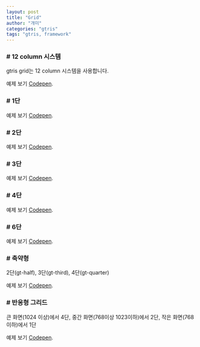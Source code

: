 ```yaml
---
layout: post
title: "Grid"
author: "개미"
categories: "gtris"
tags: "gtris, framework"
---
```


### # 12 column 시스템

gtris grid는 12 column 시스템을 사용합니다.

<script src="https://gist.github.com/gabia-frontend-dev/c20cb8ac0fcfe44687169064a0531f0a.js"></script>

예제 보기 [Codepen](https://codepen.io/dochoul/pen/KqYZYv).

### # 1단

<script src="https://gist.github.com/gabia-frontend-dev/186c9c83f37136d2e28d5abf86bc84ff.js"></script>

예제 보기 [Codepen](https://codepen.io/dochoul/pen/awyvjo).

### # 2단

<script src="https://gist.github.com/gabia-frontend-dev/fac5ae0a65e1341a8b6b038c1d4b0167.js"></script>

예제 보기 [Codepen](https://codepen.io/dochoul/pen/VWMXpo).

### # 3단

<script src="https://gist.github.com/gabia-frontend-dev/9e071c38a5469ad89e10a097742cd0b0.js"></script>

예제 보기 [Codepen](https://codepen.io/dochoul/pen/NgXEYx).

### # 4단

<script src="https://gist.github.com/gabia-frontend-dev/ebfca9ecb3cef063e6498cc13a1a6b39.js"></script>

예제 보기 [Codepen](https://codepen.io/dochoul/pen/WOZJzY).

### # 6단

<script src="https://gist.github.com/gabia-frontend-dev/b4c0c3270d16b3498bd37a19a6eb0ac9.js"></script>

예제 보기 [Codepen](https://codepen.io/dochoul/pen/zzERYK).

### # 축약형

2단(gt-half), 3단(gt-third), 4단(gt-quarter)

<script src="https://gist.github.com/gabia-frontend-dev/7d74505183ac83095cd00627aac17196.js"></script>

예제 보기 [Codepen](https://codepen.io/dochoul/pen/owegqo).

### # 반응형 그리드

큰 화면(1024 이상)에서 4단, 중간 화면(768이상 1023이하)에서 2단, 작은 화면(768이하)에서 1단

<script src="https://gist.github.com/gabia-frontend-dev/882d3f01f66a84d468d6531278bceb38.js"></script>

예제 보기 [Codepen](https://codepen.io/dochoul/pen/KqvwZP).
